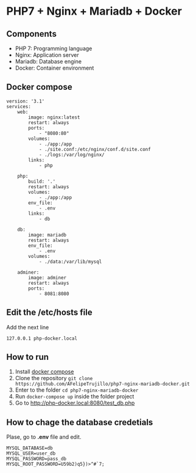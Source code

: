 # PHP7 + Nginx + Mariadb + Docker

## Components

- PHP 7: Programming language
- Nginx: Application server
- Mariadb: Database engine
- Docker: Container environment

## Docker compose

```
version: '3.1'
services:
    web:
        image: nginx:latest
        restart: always
        ports:
            - "8080:80"
        volumes:
            - ./app:/app
            - ./site.conf:/etc/nginx/conf.d/site.conf
            - ./logs:/var/log/nginx/
        links:
            - php
    
    php:
        build: '.'
        restart: always
        volumes:
            - ./app:/app
        env_file:
            - .env
        links:
            - db

    db:
        image: mariadb
        restart: always
        env_file:
            - .env
        volumes:
            - ./data:/var/lib/mysql
    
    adminer:
        image: adminer
        restart: always
        ports:
            - 8081:8080            
```
## Edit the /etc/hosts file

Add the next line

```
127.0.0.1 php-docker.local
```

## How to run

1. Install [docker compose](https://docs.docker.com/compose/install/)
2. Clone the repository ```git clone https://github.com/AFelipeTrujillo/php7-nginx-mariadb-docker.git```
3. Enter to the folder ```cd php7-nginx-mariadb-docker```
4. Run ```docker-compose up``` inside the folder project
5. Go to http://php-docker.local:8080/test_db.php

## How to chage the database credetials

Plase, go to **.env** file and edit.

```
MYSQL_DATABASE=db
MYSQL_USER=user_db
MYSQL_PASSWORD=pass_db
MYSQL_ROOT_PASSWORD=U59b2)q5})>^#`7;
```

